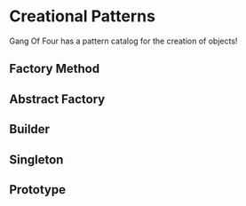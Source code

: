 # Creational Patterns

Gang Of Four has a pattern catalog for the creation of objects!

## Factory Method
## Abstract Factory
## Builder
## Singleton
## Prototype
